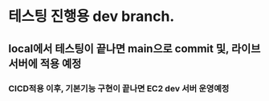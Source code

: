 # 테스팅 진행용 dev branch.

## local에서 테스팅이 끝나면 main으로 commit 및, 라이브 서버에 적용 예정

### CICD적용 이후, 기본기능 구현이 끝나면 EC2 dev 서버 운영예정
